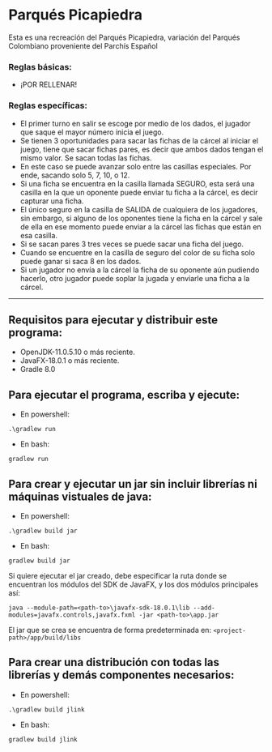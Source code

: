# Parqués Picapiedra

Esta es una recreación del Parqués Picapiedra, variación del Parqués Colombiano proveniente del Parchís Español

### Reglas básicas:

- ¡POR RELLENAR!

### Reglas específicas:

- El primer turno en salir se escoge por medio de los dados, el jugador que saque el mayor número inicia el juego. 
- Se tienen 3 oportunidades para sacar las fichas de la cárcel al iniciar el juego, tiene que sacar fichas pares, es decir que  ambos dados tengan el mismo valor. Se sacan todas las fichas. 
- En este caso se puede avanzar solo entre las casillas especiales. Por ende, sacando solo 5, 7, 10, o 12. 
- Si una ficha se encuentra en la casilla llamada SEGURO, esta será una casilla en la que un oponente puede enviar tu ficha a la cárcel, es decir capturar una ficha. 
- El único seguro en la casilla de SALIDA de cualquiera de los jugadores, sin embargo, si alguno de los oponentes tiene la ficha en la cárcel y sale de ella en ese momento puede enviar a la cárcel las fichas que están en esa casilla. 
- Si se sacan pares 3 tres veces se puede sacar una ficha del juego.
- Cuando se encuentre en la casilla de seguro del color de su ficha solo puede ganar si saca 8 en los dados. 
- Si un jugador no envía a la cárcel la ficha de su oponente aún pudiendo hacerlo, otro jugador puede soplar la jugada y enviarle una ficha a la cárcel. 

----------

## Requisitos para ejecutar y distribuir este programa:

- OpenJDK-11.0.5.10 o más reciente.
- JavaFX-18.0.1 o más reciente.
- Gradle 8.0

## Para ejecutar el programa, escriba y ejecute:
- En powershell:
```console
.\gradlew run
```
- En bash:
```console
gradlew run
```

## Para crear y ejecutar un jar sin incluir librerías ni máquinas vistuales de java:
- En powershell:
```console
.\gradlew build jar
```
- En bash:
```console
gradlew build jar
```
Si quiere ejecutar el jar creado, debe especificar la ruta donde se encuentran los módulos del SDK de JavaFX, y los dos módulos principales así: 
```
java --module-path=<path-to>\javafx-sdk-18.0.1\lib --add-modules=javafx.controls,javafx.fxml -jar <path-to>\app.jar
```
El jar que se crea se encuentra de forma predeterminada en: `<project-path>/app/build/libs`

## Para crear una distribución con todas las librerías y demás componentes necesarios:
- En powershell:
```console
.\gradlew build jlink
```
- En bash:
```console
gradlew build jlink
```